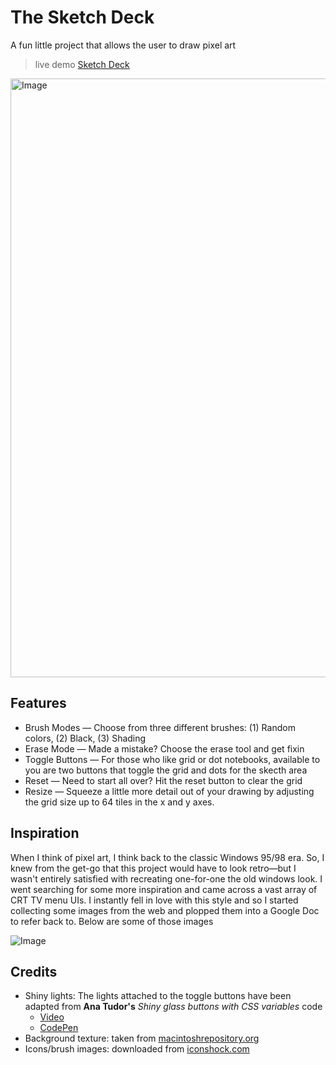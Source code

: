 # The Sketch Deck

A fun little project that allows the user to draw pixel art

> live demo [Sketch Deck](https://nik-reyes.github.io/Sketch-Deck/)

<img width="958" alt="Image" src="https://github.com/user-attachments/assets/b6618e30-1e05-4ce8-af49-fb8cef49b88c" />

## Features

- Brush Modes — Choose from three different brushes: (1) Random colors, (2) Black, (3) Shading
- Erase Mode — Made a mistake? Choose the erase tool and get fixin
- Toggle Buttons — For those who like grid or dot notebooks, available to you are two buttons that toggle the grid and dots for the skecth area
- Reset — Need to start all over? Hit the reset button to clear the grid
- Resize — Squeeze a little more detail out of your drawing by adjusting the grid size up to 64 tiles in the x and y axes.

## Inspiration

When I think of pixel art, I think back to the classic Windows 95/98 era. So, I knew from the get-go that this project would have to look retro—but I wasn't entirely satisfied with recreating one-for-one the old windows look. I went searching for some more inspiration and came across a vast array of CRT TV menu UIs. I instantly fell in love with this style and so I started collecting some images from the web and plopped them into a Google Doc to refer back to. Below are some of those images

![Image](https://github.com/user-attachments/assets/e43a12af-a1ba-4a0d-bc97-36babc7766c8)

## Credits

- Shiny lights: The lights attached to the toggle buttons have been adapted from **Ana Tudor's** _Shiny glass buttons with CSS variables_ code
  - [Video](https://youtu.be/MlL2sDAc98Q?si=6si8zRIdgvbJ70Ra)
  - [CodePen](https://codepen.io/thebabydino/pen/QBOKPy/)
- Background texture: taken from [macintoshrepository.org](https://www.macintoshrepository.org/)
- Icons/brush images: downloaded from [iconshock.com](https://www.iconshock.com/paint-brush-icons/)
